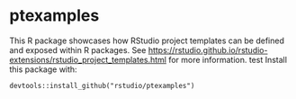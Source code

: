 # ptexamples

This R package showcases how RStudio project templates can be defined and
exposed within R packages. See
https://rstudio.github.io/rstudio-extensions/rstudio_project_templates.html for
more information.
test
Install this package with:

    devtools::install_github("rstudio/ptexamples")
